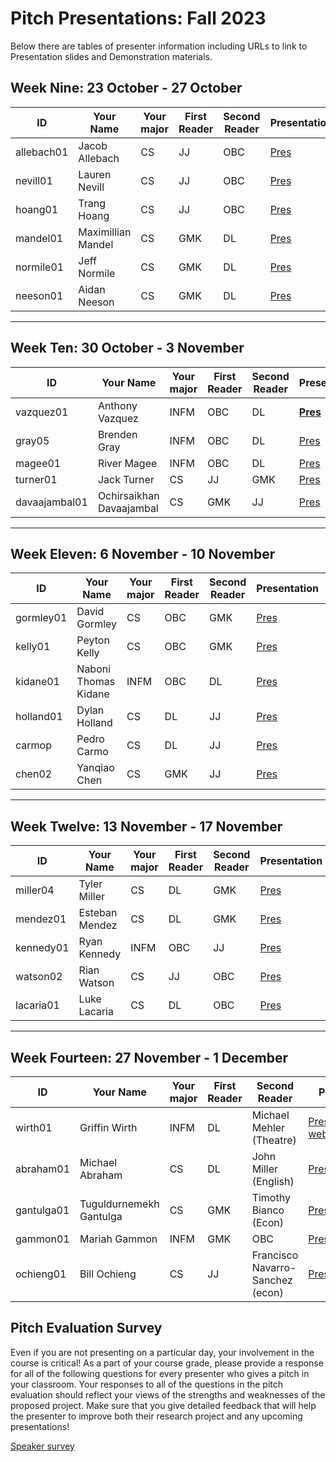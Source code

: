 # Pitch Presentations: Fall 2023

Below there are tables of presenter information including URLs to link to Presentation slides and Demonstration materials.

## **Week Nine**: 23 October - 27 October

|ID|Your Name|Your major|First Reader|Second Reader|Presentation| Demo
|-------------|---------|----------|------------|-------------|-----|---|
allebach01|Jacob Allebach    |CS|JJ|OBC| [Pres](https://drive.google.com/file/d/12c0raksgbUnmDXQRcPzk65mzO184fU2D/view?usp=sharing)| [Demo](https://drive.google.com/file/d/16Kpg_eBIZOnS0xLOCtF9LS3nL81p1kU3/view?usp=sharing)
nevill01  |Lauren Nevill     |CS|JJ|OBC| [Pres](https://drive.google.com/file/d/1JBtmmpzmE8Kk-xptVJaW38Q4nRk0uK00/view?usp=sharing)| [Demo](https://drive.google.com/file/d/170H7JKIqtSA9Wt-kHtpkWBEclCuOQpA7/view?usp=sharing)
hoang01   |Trang Hoang       |CS|JJ|OBC| [Pres](https://drive.google.com/file/d/1ZUlIeGyB9Ss_1ZrHgM56DgXHlq_BdUuE/view?usp=sharing)| [Demo](https://drive.google.com/file/d/1CBm7fkHcd-ikq4-dfe41JLH6iib1VMcK/view?usp=sharing)
mandel01  |Maximillian Mandel|CS|GMK|DL| [Pres](https://drive.google.com/file/d/1RXh2RRpBBmUOKeEp9kNlAD6IjQV7pGul/view?usp=sharing)| Live demo
normile01 |Jeff Normile      |CS|GMK|DL| [Pres](https://drive.google.com/file/d/1DzOdBEnDktM0aE7dOCQmOs0V1zVKrjrj/view?usp=sharing)| Live demo
neeson01  |Aidan Neeson      |CS|GMK|DL| [Pres](https://drive.google.com/file/d/15Ku2nadMjXBVs9ScCR2Tshgpp6kBEBuq/view?usp=sharing)| [Demo](https://drive.google.com/file/d/1Oc1ZtiH_a-5q6VCpTqlnfuE1a2FEE3-I/view?usp=sharing)


---

## **Week Ten**: 30 October - 3 November

|ID|Your Name|Your major|First Reader|Second Reader|Presentation| Demo
|-------------|---------|----------|------------|-------------|-----|---|
vazquez01   |Anthony Vazquez                |INFM|OBC|DL | [**Pres**](https://drive.google.com/file/d/14S2-5pHTDorjVVOi6VrqpCpOyN4BqCDY/view?usp=sharing) | **live demo**
gray05	    |Brenden Gray	                |INFM|OBC|DL | [Pres](https://drive.google.com/file/d/17sO8B6yzup8uaVIgpa4cRoXElVM2ZgId/view?usp=sharing) | [Demo](https://docs.google.com/file/d/14HAsw2HQA0oczrxdwK3S3945jB-9qpPp/preview)
magee01	    |River Magee	                |INFM|OBC|DL | [Pres](https://docs.google.com/presentation/d/1B_3XXbVeGRUFJ_ejNKNgMvLseAsLHArJsOy7zs70ucI/edit?usp=sharing) | [Demo](https://youtu.be/gwCE3nfF3-E)
turner01	|Jack Turner	                |CS  |JJ |GMK| [Pres](https://drive.google.com/file/d/12QHMTx0u4SiDLrN-MiW4vCq3bo1v29J7/view?usp=sharing) | [Demo](https://drive.google.com/file/d/1JDVFbZSOPtWEePKtRAnbS7YCDrbh3XcW/view?usp=sharing)
davaajambal01   |Ochirsaikhan Davaajambal   |CS  |GMK|JJ | [Pres](https://drive.google.com/file/d/11ixnV2_yfiw_YERSsMVCAEaka_-APyDJ/view?usp=sharing) | [Demo](https://docs.google.com/file/d/1SGCBPWwLw3T-cn_LDSd4QLmX7YqJ4DMG/preview)

---

## **Week Eleven**: 6 November - 10 November

|ID|Your Name|Your major|First Reader|Second Reader|Presentation| Demo
|-------------|---------|----------|------------|-------------|-----|---|
gormley01	|David Gormley	        |CS|OBC|GMK| [Pres](https://drive.google.com/file/d/1ad1kLOyWynyiWG4ivdJ2u8PZRh5fZO6e/view?usp=sharing) | [Demo](https://drive.google.com/file/d/1Z6x_Lz4lHnIES-1t1so20bYNCeYwSo9G/view?usp=sharing)
kelly01	    |Peyton Kelly	        |CS|OBC|GMK| [Pres](https://docs.google.com/presentation/d/1FxnnU9gDnou7fdsN-4HzqIhljv9oJw0uC9skkxdCKNc/edit#slide=id.g742e3e7cd_1_16) | [Demo](https://drive.google.com/file/d/1Q5IaEMSF4-ley_kTcPdxreSReoaw3WAq/view?usp=sharing)
kidane01	|Naboni Thomas Kidane   |INFM|OBC|DL| [Pres](https://drive.google.com/file/d/10pnz6LD8dlVh2Y_Eo-p_czSHIkhzhjQJ/view?usp=sharing) | [Demo](https://www.youtube.com/watch?v=tgGWHM0on8U)
holland01	|Dylan Holland	        |CS|DL|JJ| [Pres](https://drive.google.com/file/d/1k8M2gi3u17xFUdGAFWK8NPpkL7gA8ws6/view?usp=sharing) | [Demo](https://www.youtube.com/watch?v=x-9UTvif5d4)
carmop	    |Pedro Carmo	        |CS|DL|JJ| [Pres](https://drive.google.com/file/d/1mBAJDl-2Pt116td64aX4_h_347qfMPGs/view?usp=sharing) | [Demo](https://drive.google.com/file/d/1TkItqt5I9_iH5eIjmefDTGoPPRZbroKu/view)
chen02	    |Yanqiao Chen	        |CS|GMK|JJ| [Pres](https://drive.google.com/file/d/1w-BInXkiPE0MNzxVJAapaDjZmdTwlUqR/view?usp=sharing) | [Demo](https://www.youtube.com/watch?v=OBYw6WYSyV0)

---

## **Week Twelve**: 13 November - 17 November

|ID|Your Name|Your major|First Reader|Second Reader|Presentation| Demo
|-------------|---------|----------|------------|-------------|-----|---|
miller04	|Tyler Miller	|CS		|DL	|GMK| [Pres](https://drive.google.com/file/d/1pB1rhck7Wpli_GFj5OSyzYJaM3i4x5Rv/view?usp=sharing) | [Demo](https://docs.google.com/file/d/1_EAl1iZsgmd6dnML11AJFyvSuVSJ1LTH/preview)
mendez01	|Esteban Mendez	|CS		|DL	|GMK| [Pres](https://drive.google.com/file/d/114O8H0y8vZG6evueoP8GH7-CDc8EHT_t/view?usp=sharing) | [Demo](https://docs.google.com/file/d/1wB8BXkAQ0PsFG59wTA9njA4XOeTMuvRL/preview)
kennedy01	|Ryan Kennedy	|INFM	|OBC|JJ| [Pres](https://drive.google.com/file/d/1-X-mi50EOMPM_9zU0ezmxen8CGFSpf-F/view?usp=sharing) | [Demo](https://drive.google.com/file/d/1tzd_Uij8pSPks5kPsmqc4lYXbuVfKROx/view)
watson02	|Rian Watson	|CS		|JJ	|OBC| [Pres](https://drive.google.com/file/d/14WUGHJRqti_-40VE9kSkaNjCcWj-K3iM/view?usp=sharing) | Live demo
lacaria01	|Luke Lacaria	|CS		|DL	|OBC| [Pres](https://docs.google.com/presentation/d/1zKwzTCVal2OMm1TIqjNFbEfmsQrSHepIMinVVDKbsbw/edit#slide=id.p) | [Demo](https://www.youtube.com/watch?v=Y_6gc8axY1Q)

---

## **Week Fourteen**: 27 November - 1 December

|ID|Your Name|Your major|First Reader|Second Reader|Presentation| Demo
|-------------|---------|----------|------------|-------------|-----|---|
wirth01     |Griffin Wirth	        |INFM|DL	|Michael Mehler (Theatre)| [Pres_slides](https://drive.google.com/file/d/1nhST3aC-rlevIhnckosIYtznRIdSII5x/view?usp=sharing),[Pres-website](https://allegheny-light.gitbook.io/vectorworks-spotlight-manual/)| [**demo1**](https://www.youtube.com/watch?v=dn2kKnMOJDs&ab_channel=GriffinWirth),[**demo2**](https://www.youtube.com/watch?v=EWwGY3UfDYE&ab_channel=GriffinWirth),[**demo3**](https://www.youtube.com/watch?v=sztsyCuQkVw&ab_channel=GriffinWirth)
abraham01	|Michael Abraham	    |CS|DL	    |John Miller (English)| [Pres](https://drive.google.com/file/d/1OmH9gs5dVUpiDxonWimJRvYcu7jllzxv/view?usp=sharing) | [Demo](https://drive.google.com/file/d/1WPxGgW_icAz4lRHKuHfXKyoc9cykiXBY/view)
gantulga01  |Tuguldurnemekh Gantulga|CS|GMK	    |Timothy Bianco (Econ)| [Pres](https://drive.google.com/file/d/18G2pX7X8URB9oxN6gqi1jJwQyuBeukX2/view?usp=sharing) | [Demo](https://www.youtube.com/watch?v=D953F3yN7aQ)
gammon01    |Mariah Gammon          |INFM|GMK	|OBC | [Pres](https://drive.google.com/file/d/164u0cjR4YCJgrG0MBj7BaCx6XaWjZ4ix/view?usp=sharing) | [**Missing**](http)
ochieng01   |Bill Ochieng           |CS|JJ      |Francisco Navarro-Sanchez (econ)| [Pres](https://drive.google.com/file/d/1VdpcsKubcfnAP10-e7S2wxH95C9twMSv/view?usp=sharing) | [Demo](https://www.youtube.com/watch?v=44UbiYnpN-w)


## Pitch Evaluation Survey

Even if you are not presenting on a particular day, your involvement in the course is critical! As a part of your course grade, please provide a response for all of the following questions for every presenter who gives a pitch in your classroom. Your responses to all of the questions in the pitch evaluation should reflect your views of the strengths and weaknesses of the proposed project. Make sure that you give detailed feedback that will help the presenter to improve both their research project and any upcoming presentations!

[Speaker survey](https://forms.gle/Rg3AmS8YjDHEDSY27)

<!-- The below url provider code opens a new window for each click. Would this be helpful? 
<a href="" target="_blank">Pres</a>|
<a href="" target="_blank">Demo</a> -->
